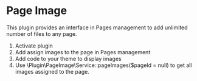 # Page Image

This plugin provides an interface in Pages management to add unlimited number of files to any page.

1. Activate plugin
2. Add assign images to the page in Pages management
3. Add <?php echo ipSlot('pageImage'); ?> code to your theme to display images
4. Use \Plugin\PageImage\Service::pageImages($pageId = null) to get all images assigned to the page.
